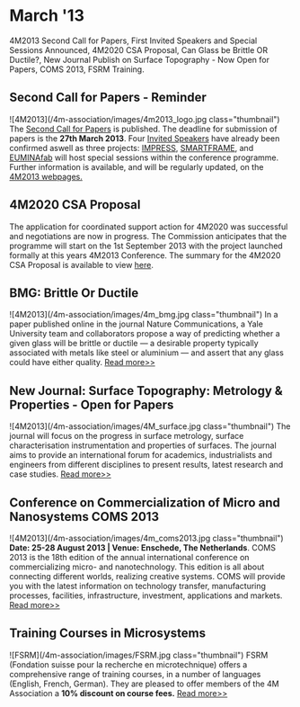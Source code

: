 # March '13

4M2013 Second Call for Papers, First Invited Speakers and Special Sessions Announced, 4M2020 CSA Proposal, Can Glass be Brittle OR Ductile?, New Journal Publish on Surface Topography - Now Open for Papers, COMS 2013, FSRM Training.
<!--break-->
##  Second Call for Papers - Reminder 

![4M2013](/4m-association/images/4m2013_logo.jpg class="thumbnail")
The [Second Call for Papers](/4m-association/content/Call-Papers-4M2013) is published. The deadline for submission of papers is the **27th March 2013**. Four [Invited Speakers](/4m-association/content/Invited-Speakers-4M2013) have already been confirmed aswell as three projects: [IMPRESS](http://www.impress-fp7.eu/), [SMARTFRAME](http://www.smart-frame.eu/site/), and [EUMINAfab](http://www.euminafab.eu/) will host special sessions within the conference programme. Further information is available, and will be regularly updated, on the [4M2013 webpages.](http://www.4m-association.org/conference/2013)

##  4M2020 CSA Proposal

The application for coordinated support action for 4M2020 was successful and negotiations are now in progress. The Commission anticipates that the programme will start on the 1st September 2013 with the project launched formally at this years 4M2013 Conference. The summary for the 4M2020 CSA Proposal is available to view [here](/4m-association/images/files/4M2020_Summary.pdf).
 
##  BMG: Brittle Or Ductile 

![4M2013](/4m-association/images/4m_bmg.jpg class="thumbnail")
In a paper published online in the journal Nature Communications, a Yale University team and collaborators propose a way of predicting whether a given glass will be brittle or ductile — a desirable property typically associated with metals like steel or aluminium — and assert that any glass could have either quality. [Read more>>](http://news.yale.edu/2013/02/26/probing-mysteries-glass-researchers-find-key-toughness)

##  New Journal: Surface Topography: Metrology & Properties - Open for Papers 

![4M2013](/4m-association/images/4M_surface.jpg class="thumbnail")
The journal will focus on the progress in surface metrology, surface characterisation instrumentation and properties of surfaces. The journal aims to provide an international forum for academics, industrialists and engineers from different disciplines to present results, latest research and case studies. [Read more>>](http://iopscience.iop.org/2051-672X)

##  Conference on Commercialization of Micro and Nanosystems COMS 2013 

![4M2013](/4m-association/images/4m_coms2013.jpg class="thumbnail")
**Date: 25-28 August 2013 | Venue: Enschede, The Netherlands**. COMS 2013 is the 18th edition of the annual international conference on commercializing micro- and nanotechnology. This edition is all about connecting different worlds, realizing creative systems. COMS will provide you with the latest information on technology transfer, manufacturing processes, facilities, infrastructure, investment, applications and markets. [Read more>>](http://www.coms2013.com/)

## Training Courses in Microsystems

![FSRM](/4m-association/images/FSRM.jpg class="thumbnail")
FSRM (Fondation suisse pour la recherche en microtechnique) offers a comprehensive range of training courses, in a number of languages (English, French, German). They are pleased to offer members of the 4M Association a **10% discount on course fees.** [Read more>>](/content/fsrm-training-courses)